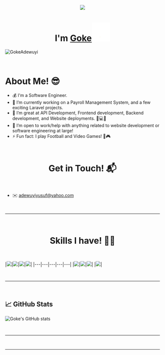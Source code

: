 <!-- ### Hi there 👋 

**GokeAdewuyi/GokeAdewuyi** is a ✨ _special_ ✨ repository because its `README.md` (this file) appears on your GitHub profile.

Here are some ideas to get you started:

- 🔭 I’m currently working on ...
- 🌱 I’m currently learning ...
- 👯 I’m looking to collaborate on ...
- 🤔 I’m looking for help with ...
- 💬 Ask me about ...
- 📫 How to reach me: ...
- 😄 Pronouns: ...
- ⚡ Fun fact: ...
-->


<p align="center">
  <img src="https://miro.medium.com/max/2048/1*OohqW5DGh9CQS4hLY5FXzA.png" height="230"/>
</p>
<h1 align="center">I'm <a href="https://github.com/GokeAdewuyi">Goke<a><img src="https://github.com/Kathryn-Jie/Kathryn-Jie/blob/main/wave.gif" width="60px"/></h1>
  <p align="left"> <img src="https://komarev.com/ghpvc/?username=GokeAdewuyi&label=Profile%20views&color=0e75b6&style=flat" alt="GokeAdewuyi" /> </p>
<Br>
<h1>About Me! 😎</h1>

- 💰 I'm a Software Engineer.
- 🔭 I’m currently working on a Payroll Management System, and a few exciting Laravel projects.
- 🧱 I’m great at API Development, Frontend development, Backend development, and Website deployments. 🧠💻🌐
- 🤝 I’m open to work/help with anything related to website development or software engineering at large!
- ⚡  Fun fact: I play Football and Video Games! 🎾🎮
  

<Br>
<h1 align="center">Get in Touch! 📬</h1>
<Br>
<!-- Actual text -->
<p align='center'>

- ✉️ adewuyiyusuf@yahoo.com
<!-- - 🖊 https://wandeoki.hashnode.dev/ -->

<p>
<Br>
<hr>
<Br>
<h1 align="center">Skills I have! 🤸‍♂</h1>
<Br>
  
  
|![](https://img.shields.io/badge/Web%20Developmment-brightgreen?style=for-the-badge)|![](https://img.shields.io/badge/Database%20Management-brightgreen?style=for-the-badge)|![](https://img.shields.io/badge/-Frontend%20Development-blue)|![](https://img.shields.io/badge/API%20Development-red?style=for-the-badge)|
|---|---|---|---|---|
|![](https://img.shields.io/badge/PHP-blue?style=for-the-badge)|![](https://img.shields.io/badge/DB-Application%20Optimization-blue?style=for-the-badge)|![](https://img.shields.io/badge/-MySQL-orange)|
|![](https://img.shields.io/badge/And%20More!-yellow?style=for-the-badge)|

<Br>
<hr>
<Br>


## &#x1f4c8; GitHub Stats

![Goke's GitHub stats](https://github-readme-stats.vercel.app/api?username=GokeAdewuyi&count_private=true&show_icons=true&theme=radical)

  <Br>
<hr>
<Br>

------
